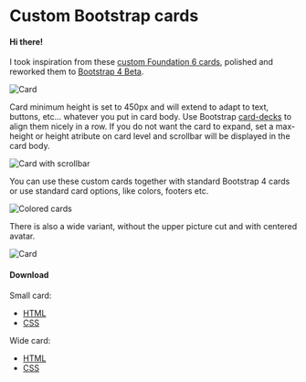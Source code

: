 # Custom Bootstrap cards

#### Hi there!

I took inspiration from these [custom Foundation 6 cards](http://foundation.zurb.com/building-blocks/blocks/card-user-profile.html), polished and reworked them to [Bootstrap 4 Beta](https://getbootstrap.com/).

<img src="http://res.cloudinary.com/d3/image/upload/q_auto:good/card1_dyjboi.jpg" alt="Card">

Card minimum height is set to 450px and will extend to adapt to text, buttons, etc... whatever you put in card body. Use Bootstrap [card-decks](https://getbootstrap.com/docs/4.0/components/card/#card-decks) to align them nicely in a row. If you do not want the card to expand, set a max-height or height atribute on card level and scrollbar will be displayed in the card body.

<img src="http://res.cloudinary.com/d3/image/upload/q_auto:good/card2_hvc2wx.jpg" alt="Card with scrollbar">

You can use these custom cards together with standard Bootstrap 4 cards or use standard card options, like colors, footers etc.

<img src="http://res.cloudinary.com/d3/image/upload/c_scale,h_450,q_auto:best/color-cards_lorvwg.jpg" alt="Colored cards">

There is also a wide variant, without the upper picture cut and with centered avatar.

<img src="http://res.cloudinary.com/d3/image/upload/q_auto:good/card3_pma2cd.jpg" alt="Card">

#### Download

Small card:
- [HTML](https://raw.githubusercontent.com/peterdanis/custom-bootstrap-cards/master/small-card.html)
- [CSS](https://raw.githubusercontent.com/peterdanis/custom-bootstrap-cards/master/small-card.css)

Wide card: 
- [HTML](https://raw.githubusercontent.com/peterdanis/custom-bootstrap-cards/master/wide-card.html)
- [CSS](https://raw.githubusercontent.com/peterdanis/custom-bootstrap-cards/master/wide-card.css)
